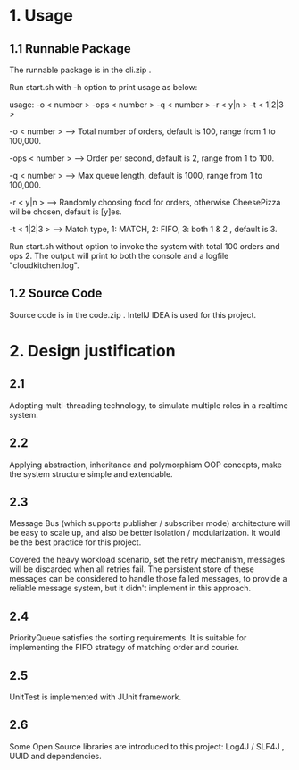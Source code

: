 # 1. Usage


## 1.1 Runnable Package

The runnable package is in the cli.zip . 

Run start.sh with -h option to print usage as below:

usage: -o < number > -ops < number > -q < number > -r < y|n > -t < 1|2|3 >

  -o < number >   --> Total number of orders, default is 100, range from 1 to 100,000.

  -ops < number > --> Order per second, default is 2, range from 1 to 100.

  -q < number >   --> Max queue length, default is 1000, range from 1 to 100,000.

  -r < y|n >      --> Randomly choosing food for orders, otherwise CheesePizza wil be chosen, default is [y]es.

  -t < 1|2|3 >    --> Match type, 1: MATCH, 2: FIFO, 3: both 1 & 2 , default is 3.
  
Run start.sh without option to invoke the system with total 100 orders and ops 2. The output will print to both the console and a logfile "cloudkitchen.log".


## 1.2 Source Code

Source code is in the code.zip . IntellJ IDEA is used for this project.


# 2. Design justification


## 2.1 
  
  Adopting multi-threading technology, to simulate multiple roles in a realtime system.
  

## 2.2 
  
  Applying abstraction, inheritance and polymorphism OOP concepts, make the system structure simple and extendable. 

  
## 2.3 
  
  Message Bus (which supports publisher / subscriber mode) architecture will be easy to scale up, and also be better isolation / modularization. It would be the best practice for this project.

  Covered the heavy workload scenario, set the retry mechanism, messages will be discarded when all retries fail. The persistent store of these messages can be considered to handle those failed messages, to provide a reliable message system, but it didn't implement in this approach. 

  
## 2.4 
  
  PriorityQueue satisfies the sorting requirements. It is suitable for implementing the FIFO strategy of matching order and courier.

  
## 2.5 
  
  UnitTest is implemented with JUnit framework.

  
## 2.6 
  
  Some Open Source libraries are introduced to this project: Log4J / SLF4J , UUID and dependencies.
  
  
